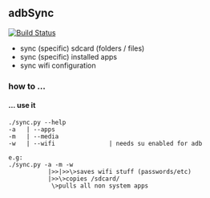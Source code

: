 ## adbSync

[![Build Status](http://build.eberlein.io:8080/job/adbSync/badge/icon)](http://build.eberlein.io:8080/job/adbSync/)

- sync (specific) sdcard (folders / files)
- sync (specific) installed apps
- sync wifi configuration

### how to ...

#### ... use it
```
./sync.py --help
-a   | --apps
-m   | --media
-w   | --wifi               | needs su enabled for adb

e.g:
./sync.py -a -m -w
           |>>|>>\>saves wifi stuff (passwords/etc)
           |>>\>copies /sdcard/
            \>pulls all non system apps
```